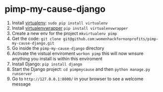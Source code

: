 # pimp-my-cause-django

1. Install [virtualenv](https://virtualenv.pypa.io/en/stable/): `sudo pip install virtualenv`
2. Install [virtualenvwrapper](https://virtualenvwrapper.readthedocs.io/en/latest/install.html) `pip install virtualenvwrapper`
3. Create a new env for the project `mkvirtualenv pimp`
4. Get the code: `git clone git@github.com:womenhackfornonprofits/pimp-my-cause-django.git`
5. Go inside the `pimp-my-cause-django` directory
6. Activate the vistual enviroment `workon pimp` this will now wnsure anything you install is within this enviroment
7. Install Django: `pip install django`
8. Start the Django project: ```cd pimpmycause``` and then `python manage.py runserver`
9. Go to `http://127.0.0.1:8000/` in your browser to see a welcome message